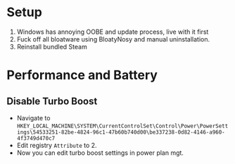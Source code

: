 # Setup

1. Windows has annoying OOBE and update process, live with it first
2. Fuck off all bloatware using BloatyNosy and manual uninstallation.
3. Reinstall bundled Steam

# Performance and Battery
## Disable Turbo Boost
- Navigate to `HKEY_LOCAL_MACHINE\SYSTEM\CurrentControlSet\Control\Power\PowerSettings\54533251-82be-4824-96c1-47b60b740d00\be337238-0d82-4146-a960-4f3749d470c7`
- Edit registry `Attribute` to 2.
- Now you can edit turbo boost settings in power plan mgt.
